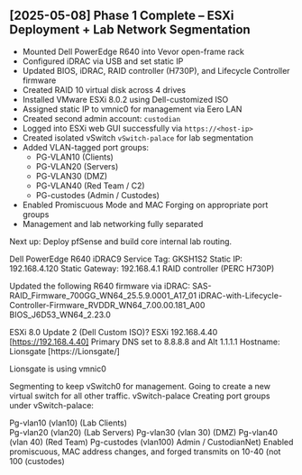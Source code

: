 ## [2025-05-08] Phase 1 Complete – ESXi Deployment + Lab Network Segmentation

- Mounted Dell PowerEdge R640 into Vevor open-frame rack
- Configured iDRAC via USB and set static IP
- Updated BIOS, iDRAC, RAID controller (H730P), and Lifecycle Controller firmware
- Created RAID 10 virtual disk across 4 drives
- Installed VMware ESXi 8.0.2 using Dell-customized ISO
- Assigned static IP to vmnic0 for management via Eero LAN
- Created second admin account: `custodian`
- Logged into ESXi web GUI successfully via `https://<host-ip>`
- Created isolated vSwitch `vSwitch-palace` for lab segmentation
- Added VLAN-tagged port groups:
  - PG-VLAN10 (Clients)
  - PG-VLAN20 (Servers)
  - PG-VLAN30 (DMZ)
  - PG-VLAN40 (Red Team / C2)
  - PG-custodes (Admin / Custodes)
- Enabled Promiscuous Mode and MAC Forging on appropriate port groups
- Management and lab networking fully separated

Next up: Deploy pfSense and build core internal lab routing.


Dell PowerEdge R640 
iDRAC9
Service Tag: GKSH1S2
Static IP: 192.168.4.120
Static Gateway: 192.168.4.1
RAID controller (PERC H730P)

Updated the following R640 firmware via iDRAC:
 SAS-RAID_Firmware_700GG_WN64_25.5.9.0001_A17_01
 iDRAC-with-Lifecycle-Controller-Firmware_RVDDR_WN64_7.00.00.181_A00
 BIOS_J6D53_WN64_2.23.0


ESXi 8.0 Update 2 (Dell Custom ISO)?
ESXi 192.168.4.40 [https://192.168.4.40]
Primary DNS set to 8.8.8.8 and Alt 1.1.1.1
Hostname: Lionsgate [https://Lionsgate/]
 

Lionsgate is using vmnic0

Segmenting to keep vSwitch0 for management.
Going to create a new virtual switch for all other traffic.
vSwitch-palace
Creating port groups under vSwitch-palace:

Pg-vlan10 (vlan10) (Lab Clients)	 
Pg-vlan20 (vlan20) (Lab Servers)
Pg-vlan30 (vlan 30) (DMZ)
Pg-vlan40 (vlan 40) (Red Team)
Pg-custodes (vlan100) Admin / CustodianNet)
Enabled promiscuous, MAC address changes, and forged transmits on 10-40 (not 100 (custodes)

